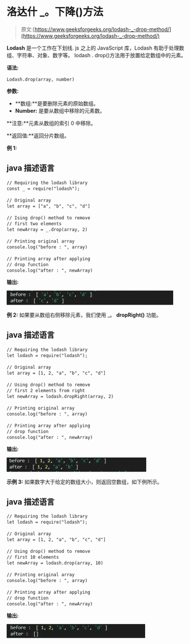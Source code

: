 # 洛达什 _。下降()方法

> 原文:[https://www.geeksforgeeks.org/lodash-_-drop-method/](https://www.geeksforgeeks.org/lodash-_-drop-method/)

**Lodash** 是一个工作在下划线. js 之上的 JavaScript 库，Lodash 有助于处理数组、字符串、对象、数字等。
lodash . drop()方法用于放置给定数组中的元素。

**语法:**

```
Lodash.drop(array, number)
```

**参数:**

*   **数组:**是要删除元素的原始数组。
*   **Number:** 是要从数组中移除的元素数。

**注意:**元素从数组的索引 0 中移除。

**返回值:**返回分片数组。

**例 1:**

## java 描述语言

```
// Requiring the lodash library
const _ = require("lodash");

// Original array
let array = ["a", "b", "c", "d"]

// Ising drop() method to remove
// first two elements
let newArray = _.drop(array, 2)

// Printing original array 
console.log("before : ", array)

// Printing array after applying
// drop function
console.log("after : ", newArray)
```

**输出:**

![](img/1d7e80804e895321fd1a0b45d57e39a0.png)

**例 2:** 如果要从数组右侧移除元素，我们使用 _。 **dropRight()** 功能。

## java 描述语言

```
// Requiring the lodash library
let lodash = require("lodash");

// Original array
let array = [1, 2, "a", "b", "c", "d"]

// Using drop() method to remove 
// first 2 elements from right
let newArray = lodash.dropRight(array, 2)

// Printing original array 
console.log("before : ", array)

// Printing array after applying
// drop function
console.log("after : ", newArray)
```

**输出:**

![](img/e4cd1939274b557c729031aec2571d9a.png)

**示例 3:** 如果数字大于给定的数组大小，则返回空数组，如下例所示。

## java 描述语言

```
// Requiring the lodash library
let lodash = require("lodash");

// Original array
let array = [1, 2, "a", "b", "c", "d"]

// Using drop() method to remove
// first 10 elements
let newArray = lodash.drop(array, 10)

// Printing original array 
console.log("before : ", array)

// Printing array after applying
// drop function
console.log("after : ", newArray)
```

**输出:**

![](img/41d751df7f1830eed9912817d2b4d32e.png)